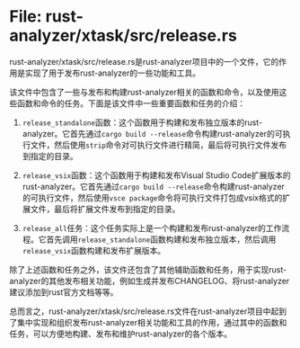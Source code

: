 # File: rust-analyzer/xtask/src/release.rs

rust-analyzer/xtask/src/release.rs是rust-analyzer项目中的一个文件，它的作用是实现了用于发布rust-analyzer的一些功能和工具。

该文件中包含了一些与发布和构建rust-analyzer相关的函数和命令，以及使用这些函数和命令的任务。下面是该文件中一些重要函数和任务的介绍：

1. `release_standalone`函数：这个函数用于构建和发布独立版本的rust-analyzer。它首先通过`cargo build --release`命令构建rust-analyzer的可执行文件，然后使用`strip`命令对可执行文件进行精简，最后将可执行文件发布到指定的目录。

2. `release_vsix`函数：这个函数用于构建和发布Visual Studio Code扩展版本的rust-analyzer。它首先通过`cargo build --release`命令构建rust-analyzer的可执行文件，然后使用`vsce package`命令将可执行文件打包成vsix格式的扩展文件，最后将扩展文件发布到指定的目录。

3. `release_all`任务：这个任务实际上是一个构建和发布rust-analyzer的工作流程。它首先调用`release_standalone`函数构建和发布独立版本，然后调用`release_vsix`函数构建和发布扩展版本。

除了上述函数和任务之外，该文件还包含了其他辅助函数和任务，用于实现rust-analyzer的其他发布相关功能，例如生成并发布CHANGELOG、将rust-analyzer建议添加到rust官方文档等等。

总而言之，rust-analyzer/xtask/src/release.rs文件在rust-analyzer项目中起到了集中实现和组织发布rust-analyzer相关功能和工具的作用，通过其中的函数和任务，可以方便地构建、发布和维护rust-analyzer的各个版本。

